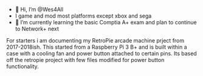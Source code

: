 - 👋 Hi, I’m @Wes4All
- I game and mod most platforms except xbox and sega
- 🌱 I’m currently learning the basic Comptia A+ exam and plan to continue to Network+ next

For starters i am documenting my RetroPie arcade machine prject from 2017-2018ish.
This started from a Raspberry Pi 3 B+ and is built within a case with a cooling fan and power button attached to certain pins.
Its based off the retropie project with few files modified for power button functionality.
